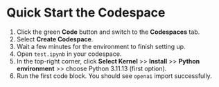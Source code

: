 # Quick Start the Codespace
1. Click the green **Code** button and switch to the **Codespaces** tab.  
2. Select **Create Codespace**.
3. Wait a few minutes for the environment to finish setting up. 
4. Open `test.ipynb` in your codespace.
5. In the top-right corner, click **Select Kernel** >> **Install** >> **Python environment** >> choose Python 3.11.13 (first option).
6. Run the first code block. You should see `openai` import successfully.
